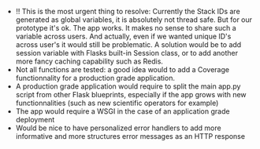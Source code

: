 - !! This is the most urgent thing to resolve: Currently the Stack IDs are generated as global variables, it is absolutely not thread safe. But for our prototype it's ok. The app works. It makes no sense to share such a variable across users. And actually, even if we wanted unique ID's across user's it would still be problematic.
A solution would be to add session variable with Flasks built-in Session class, or to add another more fancy caching capability such as Redis.
- Not all functions are tested: a good idea would to add a Coverage functionnality for a production grade application.
- A production grade application would require to split the main app.py script from other Flask blueprints, especially if the app grows with new functionnalities (such as new scientific operators for example) 
- The app would require a WSGI in the case of an application grade deployment
- Would be nice to have personalized error handlers to add more informative and more structures error messages as an HTTP response